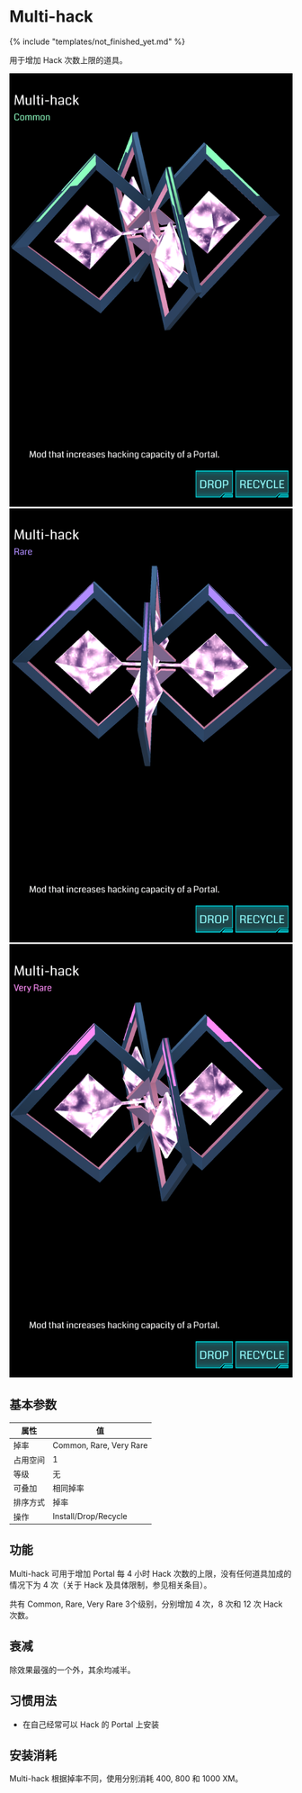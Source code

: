 # Multi-hack

{% include "templates/not_finished_yet.md" %}

用于增加 Hack 次数上限的道具。

![Multi-hack Common](images/multi-hack_common.png)
![Multi-hack Rare](images/multi-hack_rare.png)
![Multi-hack Very Rare](images/multi-hack_very_rare.png)

## 基本参数

| 属性 | 值 |
|-|-|
| 掉率 | Common, Rare, Very Rare |
| 占用空间 | 1 |
| 等级 | 无 |
| 可叠加 | 相同掉率 |
| 排序方式 | 掉率 |
| 操作 | Install/Drop/Recycle |

## 功能

Multi-hack 可用于增加 Portal 每 4 小时 Hack 次数的上限，没有任何道具加成的情况下为 4 次（关于 Hack 及具体限制，参见相关条目）。

共有 Common, Rare, Very Rare 3个级别，分别增加 4 次，8 次和 12 次 Hack 次数。

## 衰减

除效果最强的一个外，其余均减半。

## 习惯用法

 * 在自己经常可以 Hack 的 Portal 上安装

## 安装消耗

Multi-hack 根据掉率不同，使用分别消耗 400, 800 和 1000 XM。
